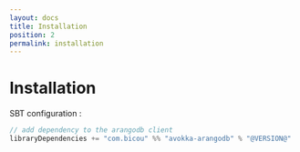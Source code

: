 ```yaml
---
layout: docs
title: Installation
position: 2
permalink: installation
---
```


# Installation

SBT configuration :

```scala
// add dependency to the arangodb client
libraryDependencies += "com.bicou" %% "avokka-arangodb" % "@VERSION@"

```
